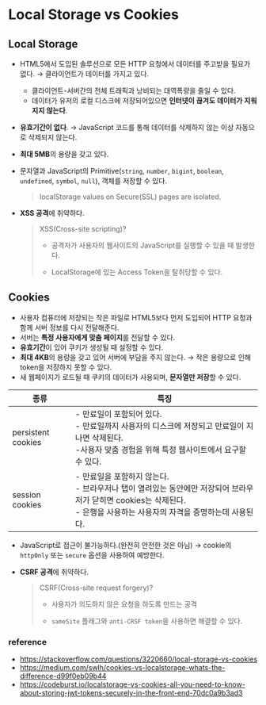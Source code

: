 # Local Storage vs Cookies

## Local Storage

- HTML5에서 도입된 솔루션으로 모든 HTTP 요청에서 데이터를 주고받을 필요가 없다. → 클라이언트가 데이터를 가지고 있다.

  - 클라이언트-서버간의 전체 트래픽과 낭비되는 대역폭량을 줄일 수 있다.
  - 데이터가 유저의 로컬 디스크에 저장되어있으면 **인터넷이 끊겨도 데이터가 지워지지 않는다**.

- **유효기간이 없다**. → JavaScript 코드를 통해 데이터를 삭제하지 않는 이상 자동으로 삭제되지 않는다.
- **최대 5MB**의 용량을 갖고 있다.
- 문자열과 JavaScript의 Primitive(`string`, `number`, `bigint`, `boolean`, `undefined`, `symbol`, `null`), 객체를 저장할 수 있다.

  > localStorage values on Secure(SSL) pages are isolated.

- **XSS 공격**에 취약하다.

  > XSS(Cross-site scripting)?
  >
  > - 공격자가 사용자의 웹사이트의 JavaScript를 실행할 수 있을 때 발생한다.
  >
  > - LocalStorage에 있는 Access Token을 탈취당할 수 있다.

## Cookies

- 사용자 컴퓨터에 저장되는 작은 파일로 HTML5보다 먼저 도입되어 HTTP 요청과 함께 서버 정보를 다시 전달해준다.
- 서버는 **특정 사용자에게 맞춤 페이지**를 전달할 수 있다.
- **유효기간**이 있어 쿠키가 생성될 때 설정할 수 있다.
- **최대 4KB**의 용량을 갖고 있어 서버에 부담을 주지 않는다. → 작은 용량으로 인해 token을 저장하지 못할 수 있다.
- 새 웹페이지가 로드될 때 쿠키의 데이터가 사용되며, **문자열만 저장**할 수 있다.

| 종류               | 특징                                                                                                                                                                        |
| ------------------ | --------------------------------------------------------------------------------------------------------------------------------------------------------------------------- |
| persistent cookies | - 만료일이 포함되어 있다.<br>- 만료일까지 사용자의 디스크에 저장되고 만료일이 지나면 삭제된다.<br>-사용자 맞춤 경험을 위해 특정 웹사이트에서 요구할 수 있다.                |
| session cookies    | - 만료일을 포함하지 않는다.<br>- 브라우저나 탭이 열려있는 동안에만 저장되어 브라우저가 닫히면 cookies는 삭제된다.<br>- 은행을 사용하는 사용자의 자격을 증명하는데 사용된다. |

- JavaScript로 접근이 불가능하다.(완전히 안전한 것은 아님) → cookie의 `httpOnly` 또는 `secure` 옵션을 사용하여 예방한다.
- **CSRF 공격**에 취약하다.

  > CSRF(Cross-site request forgery)?
  >
  > - 사용자가 의도하지 않은 요청을 하도록 만드는 공격
  >
  > - `sameSite` 플래그와 `anti-CRSF token`을 사용하면 해결할 수 있다.

### reference

- https://stackoverflow.com/questions/3220660/local-storage-vs-cookies
- https://medium.com/swlh/cookies-vs-localstorage-whats-the-difference-d99f0eb09b44
- https://codeburst.io/localstorage-vs-cookies-all-you-need-to-know-about-storing-jwt-tokens-securely-in-the-front-end-70dc0a9b3ad3
